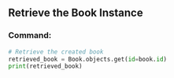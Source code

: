 ## Retrieve the Book Instance

### Command:
```python
# Retrieve the created book
retrieved_book = Book.objects.get(id=book.id)
print(retrieved_book)
